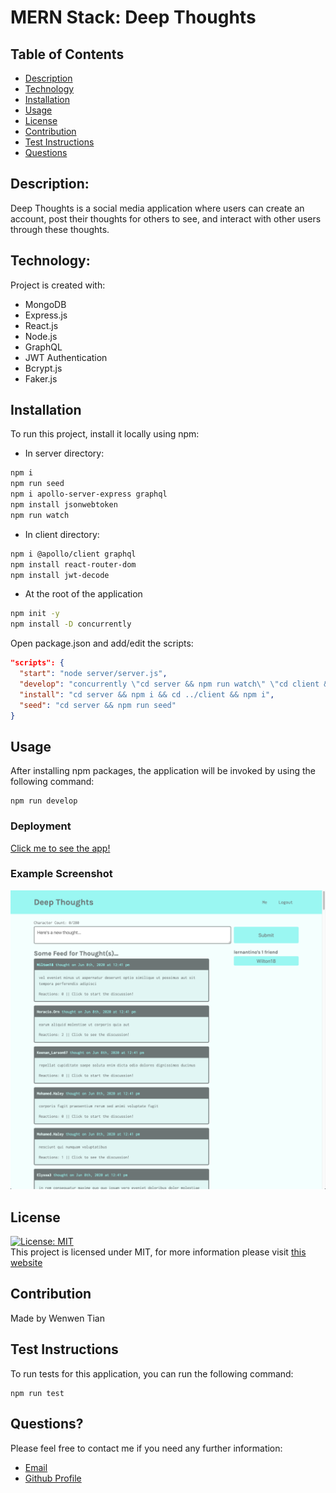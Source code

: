 # MERN Stack: Deep Thoughts

## Table of Contents

- [Description](#description)
- [Technology](#Technology)
- [Installation](#installation)
- [Usage](#usage)
- [License](#license)
- [Contribution](#contribution)
- [Test Instructions](#test-instructions)
- [Questions](#questions)

## Description:

Deep Thoughts is a social media application where users can create an account, post their thoughts for others to see, and interact with other users through these thoughts.

## Technology:

Project is created with:

- MongoDB
- Express.js
- React.js
- Node.js
- GraphQL
- JWT Authentication
- Bcrypt.js
- Faker.js

## Installation

To run this project, install it locally using npm:

- In server directory:

```sh
npm i
npm run seed
npm i apollo-server-express graphql
npm install jsonwebtoken
npm run watch
```

- In client directory:

```sh
npm i @apollo/client graphql
npm install react-router-dom
npm install jwt-decode
```

- At the root of the application

```sh
npm init -y
npm install -D concurrently
```

Open package.json and add/edit the scripts:

```json
"scripts": {
  "start": "node server/server.js",
  "develop": "concurrently \"cd server && npm run watch\" \"cd client && npm start\"",
  "install": "cd server && npm i && cd ../client && npm i",
  "seed": "cd server && npm run seed"
}
```

## Usage

After installing npm packages, the application will be invoked by using the following command: 
```
npm run develop
```

### Deployment

[Click me to see the app!](https:)

### Example Screenshot

![Screenshot](./client/public/DT.png)

## License

[![License: MIT](https://img.shields.io/badge/License-MIT-yellow.svg)](https://opensource.org/licenses/MIT) <br>
This project is licensed under MIT, for more information please visit [this website](https://opensource.org/licenses/MIT)

## Contribution

Made by Wenwen Tian

## Test Instructions

To run tests for this application, you can run the following command:
```
npm run test
```

## Questions?

Please feel free to contact me if you need any further information:

- [Email](wwtian9@gmail.com)
- [Github Profile](https://github.com/joce1ynn)
